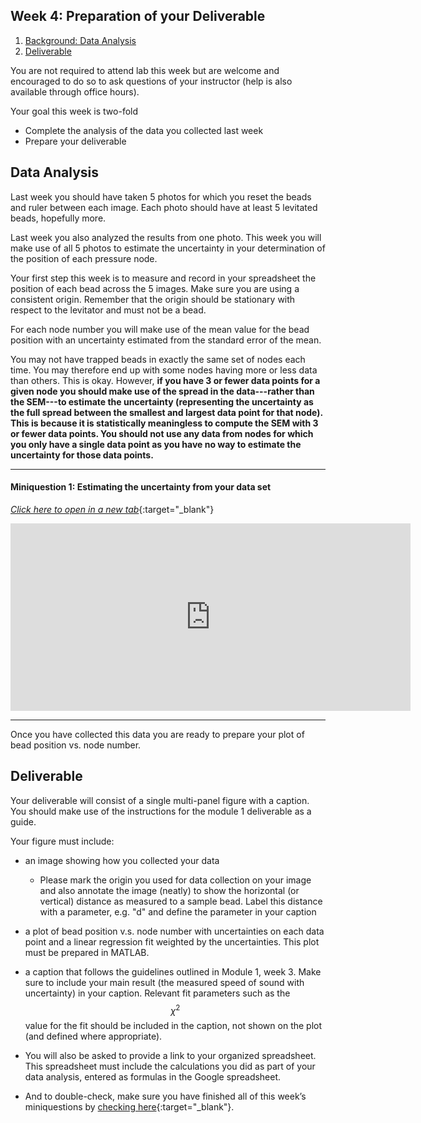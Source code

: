 ## Week 4: Preparation of your Deliverable

1. [Background: Data Analysis](#data-analysis)
2. [Deliverable](#deliverable)

You are not required to attend lab this week but are welcome and encouraged to do so to ask questions of your instructor (help is also available through office hours).

Your goal this week is two-fold

+ Complete the analysis of the data you collected last week
+ Prepare your deliverable

## Data Analysis


Last week you should have taken 5 photos for which you reset the beads and ruler between each image. Each photo should have at least 5 levitated beads, hopefully more.

Last week you also analyzed the results from one photo. This week you will make use of all 5 photos to estimate the uncertainty in your determination of the position of each pressure node.

Your first step this week is to measure and record in your spreadsheet the position of each bead across the 5 images. Make sure you are using a consistent origin. Remember that the origin should be stationary with respect to the levitator and must not be a bead.

For each node number you will make use of the mean value for the bead position with an uncertainty estimated from the standard error of the mean.

You may not have trapped beads in exactly the same set of nodes each time. You may therefore end up with some nodes having more or less data than others. This is okay. However, **if you have 3 or fewer data points for a given node you should make use of the spread in the data---rather than the SEM---to estimate the uncertainty (representing the uncertainty as the full spread between the smallest and largest data point for that node). This is because it is statistically meaningless to compute the SEM with 3 or fewer data points. You should not use any data from nodes for which you only have a single data point as you have no way to estimate the uncertainty for those data points.**

----

#### Miniquestion 1: Estimating the uncertainty from your data set
[*Click here to open in a new tab*](https://forms.gle/t92tcKpyNnzcPavr9){:target="_blank"}

<iframe src="https://docs.google.com/forms/d/e/1FAIpQLSduqqerZc0kMOrcJsE0xta4hfHKCwmZFMzAFq1qvGl5x5FVbQ/viewform?embedded=true" width="640" height="300" frameborder="0" marginheight="0" marginwidth="0">Loading…
</iframe>

-----

Once you have collected this data you are ready to prepare your plot of bead position vs. node number. 

## Deliverable

Your deliverable will consist of a single multi-panel figure with a caption. You should make use of the instructions for the module 1 deliverable as a guide.

Your figure must include:
+ an image showing how you collected your data
    - Please mark the origin you used for data collection on your image and also annotate the image (neatly) to show the horizontal (or vertical) distance as measured to a sample bead. Label this distance with a parameter, e.g. "d" and define the parameter in your caption

+ a plot of bead position v.s. node number with uncertainties on each data point and a linear regression fit weighted by the uncertainties. This plot must be prepared in MATLAB.

+ a caption that follows the guidelines outlined in Module 1, week 3. Make sure to include your main result (the measured speed of sound with uncertainty) in your caption. Relevant fit parameters such as the $$\chi^2$$ value for the fit should be included in the caption, not shown on the plot (and defined where appropriate).

+ You will also be asked to provide a link to your organized spreadsheet. This spreadsheet must include the calculations you did as part of your data analysis, entered as formulas in the Google spreadsheet.

+ And to double-check, make sure you have finished all of this week’s miniquestions by [checking here](mini-questions#week-4){:target="_blank"}.
